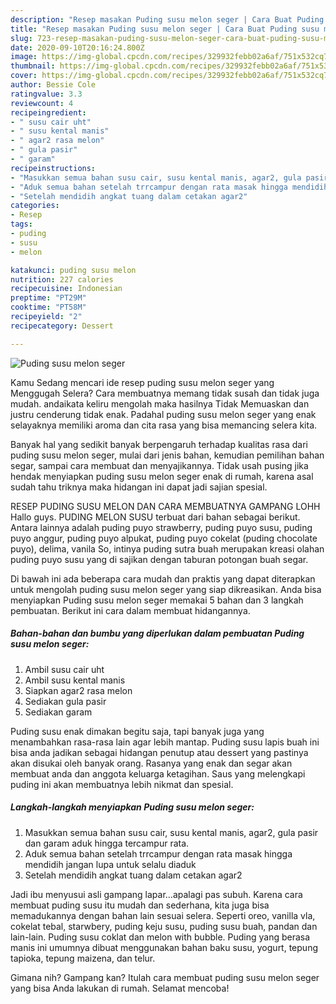 ```yaml
---
description: "Resep masakan Puding susu melon seger | Cara Buat Puding susu melon seger Yang Enak Dan Lezat"
title: "Resep masakan Puding susu melon seger | Cara Buat Puding susu melon seger Yang Enak Dan Lezat"
slug: 723-resep-masakan-puding-susu-melon-seger-cara-buat-puding-susu-melon-seger-yang-enak-dan-lezat
date: 2020-09-10T20:16:24.800Z
image: https://img-global.cpcdn.com/recipes/329932febb02a6af/751x532cq70/puding-susu-melon-seger-foto-resep-utama.jpg
thumbnail: https://img-global.cpcdn.com/recipes/329932febb02a6af/751x532cq70/puding-susu-melon-seger-foto-resep-utama.jpg
cover: https://img-global.cpcdn.com/recipes/329932febb02a6af/751x532cq70/puding-susu-melon-seger-foto-resep-utama.jpg
author: Bessie Cole
ratingvalue: 3.3
reviewcount: 4
recipeingredient:
- " susu cair uht"
- " susu kental manis"
- " agar2 rasa melon"
- " gula pasir"
- " garam"
recipeinstructions:
- "Masukkan semua bahan susu cair, susu kental manis, agar2, gula pasir dan garam aduk hingga tercampur rata."
- "Aduk semua bahan setelah trrcampur dengan rata masak hingga mendidih jangan lupa untuk selalu diaduk"
- "Setelah mendidih angkat tuang dalam cetakan agar2"
categories:
- Resep
tags:
- puding
- susu
- melon

katakunci: puding susu melon 
nutrition: 227 calories
recipecuisine: Indonesian
preptime: "PT29M"
cooktime: "PT58M"
recipeyield: "2"
recipecategory: Dessert

---
```



![Puding susu melon seger](https://img-global.cpcdn.com/recipes/329932febb02a6af/751x532cq70/puding-susu-melon-seger-foto-resep-utama.jpg)

Kamu Sedang mencari ide resep puding susu melon seger yang Menggugah Selera? Cara membuatnya memang tidak susah dan tidak juga mudah. andaikata keliru mengolah maka hasilnya Tidak Memuaskan dan justru cenderung tidak enak. Padahal puding susu melon seger yang enak selayaknya memiliki aroma dan cita rasa yang bisa memancing selera kita.

Banyak hal yang sedikit banyak berpengaruh terhadap kualitas rasa dari puding susu melon seger, mulai dari jenis bahan, kemudian pemilihan bahan segar, sampai cara membuat dan menyajikannya. Tidak usah pusing jika hendak menyiapkan puding susu melon seger enak di rumah, karena asal sudah tahu triknya maka hidangan ini dapat jadi sajian spesial.

RESEP PUDING SUSU MELON DAN CARA MEMBUATNYA GAMPANG LOHH Hallo guys. PUDING MELON SUSU terbuat dari bahan sebagai berikut. Antara lainnya adalah puding puyo strawberry, puding puyo susu, puding puyo anggur, puding puyo alpukat, puding puyo cokelat (puding chocolate puyo), delima, vanila So, intinya puding sutra buah merupakan kreasi olahan puding puyo susu yang di sajikan dengan taburan potongan buah segar.


Di bawah ini ada beberapa cara mudah dan praktis yang dapat diterapkan untuk mengolah puding susu melon seger yang siap dikreasikan. Anda bisa menyiapkan Puding susu melon seger memakai 5 bahan dan 3 langkah pembuatan. Berikut ini cara dalam membuat hidangannya.

<!--inarticleads1-->

##### Bahan-bahan dan bumbu yang diperlukan dalam pembuatan Puding susu melon seger:

1. Ambil  susu cair uht
1. Ambil  susu kental manis
1. Siapkan  agar2 rasa melon
1. Sediakan  gula pasir
1. Sediakan  garam


Puding susu enak dimakan begitu saja, tapi banyak juga yang menambahkan rasa-rasa lain agar lebih mantap. Puding susu lapis buah ini bisa anda jadikan sebagai hidangan penutup atau dessert yang pastinya akan disukai oleh banyak orang. Rasanya yang enak dan segar akan membuat anda dan anggota keluarga ketagihan. Saus yang melengkapi puding ini akan membuatnya lebih nikmat dan spesial. 

<!--inarticleads2-->

##### Langkah-langkah menyiapkan Puding susu melon seger:

1. Masukkan semua bahan susu cair, susu kental manis, agar2, gula pasir dan garam aduk hingga tercampur rata.
1. Aduk semua bahan setelah trrcampur dengan rata masak hingga mendidih jangan lupa untuk selalu diaduk
1. Setelah mendidih angkat tuang dalam cetakan agar2


Jadi ibu menyusui asli gampang lapar…apalagi pas subuh. Karena cara membuat puding susu itu mudah dan sederhana, kita juga bisa memadukannya dengan bahan lain sesuai selera. Seperti oreo, vanilla vla, cokelat tebal, starwbery, puding keju susu, puding susu buah, pandan dan lain-lain. Puding susu coklat dan melon with bubble. Puding yang berasa manis ini umumnya dibuat menggunakan bahan baku susu, yogurt, tepung tapioka, tepung maizena, dan telur. 

Gimana nih? Gampang kan? Itulah cara membuat puding susu melon seger yang bisa Anda lakukan di rumah. Selamat mencoba!
